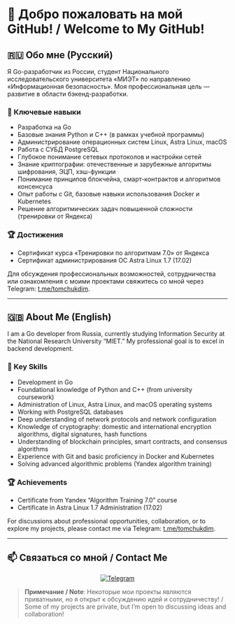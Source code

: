 # 🚀 Добро пожаловать на мой GitHub! / Welcome to My GitHub!


## 🇷🇺 Обо мне (Русский)

Я Go-разработчик из России, студент Национального исследовательского университета «МИЭТ» по направлению «Информационная безопасность». Моя профессиональная цель — развитие в области бэкенд-разработки.

### 🔧 Ключевые навыки
- Разработка на Go
- Базовые знания Python и C++ (в рамках учебной программы)
- Администрирование операционных систем Linux, Astra Linux, macOS
- Работа с СУБД PostgreSQL
- Глубокое понимание сетевых протоколов и настройки сетей
- Знание криптографии: отечественные и зарубежные алгоритмы шифрования, ЭЦП, хэш-функции
- Понимание принципов блокчейна, смарт-контрактов и алгоритмов консенсуса
- Опыт работы с Git, базовые навыки использования Docker и Kubernetes
- Решение алгоритмических задач повышенной сложности (тренировки от Яндекса)

### 🏆 Достижения
- Сертификат курса «Тренировки по алгоритмам 7.0» от Яндекса
- Сертификат администрирования ОС Astra Linux 1.7 (17.02)

Для обсуждения профессиональных возможностей, сотрудничества или ознакомления с моими проектами свяжитесь со мной через Telegram: [t.me/tomchukdim](https://t.me/tomchukdim).

---

## 🇬🇧 About Me (English)

I am a Go developer from Russia, currently studying Information Security at the National Research University “MIET.” My professional goal is to excel in backend development.

### 🔧 Key Skills
- Development in Go
- Foundational knowledge of Python and C++ (from university coursework)
- Administration of Linux, Astra Linux, and macOS operating systems
- Working with PostgreSQL databases
- Deep understanding of network protocols and network configuration
- Knowledge of cryptography: domestic and international encryption algorithms, digital signatures, hash functions
- Understanding of blockchain principles, smart contracts, and consensus algorithms
- Experience with Git and basic proficiency in Docker and Kubernetes
- Solving advanced algorithmic problems (Yandex algorithm training)

### 🏆 Achievements
- Certificate from Yandex “Algorithm Training 7.0” course
- Certificate in Astra Linux 1.7 Administration (17.02)

For discussions about professional opportunities, collaboration, or to explore my projects, please contact me via Telegram: [t.me/tomchukdim](https://t.me/tomchukdim).

---

## 📫 Связаться со мной / Contact Me

<p align="center">
  <a href="https://t.me/tomchukdim">
    <img src="https://img.shields.io/badge/Telegram-2CA5E0?style=for-the-badge&logo=telegram&logoColor=white" alt="Telegram"/>
  </a>
</p>

> **Примечание / Note**: Некоторые мои проекты являются приватными, но я открыт к обсуждению идей и сотрудничеству! / Some of my projects are private, but I’m open to discussing ideas and collaboration!
